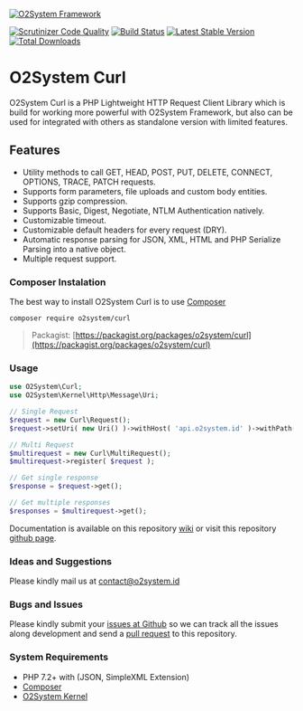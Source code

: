 [![O2System Framework](http://o2system.id/assets/img/logo/logo-white-200px.png?logo)](http://o2system.id)

[![Scrutinizer Code Quality](https://scrutinizer-ci.com/g/o2system/curl/badges/quality-score.png?b=master)](https://scrutinizer-ci.com/g/o2system/curl/?branch=master)
[![Build Status](https://scrutinizer-ci.com/g/o2system/curl/badges/build.png?b=master)](https://scrutinizer-ci.com/g/o2system/curl/build-status/master)
[![Latest Stable Version](https://poser.pugx.org/o2system/curl/v/stable)](https://packagist.org/packages/o2system/curl)
[![Total Downloads](https://poser.pugx.org/o2system/curl/downloads)](https://packagist.org/packages/o2system/curl)

# O2System Curl

O2System Curl is a PHP Lightweight HTTP Request Client Library which is build for working more powerful with O2System Framework, but also can be used for integrated with others as standalone version with limited features.

Features
--------
- Utility methods to call GET, HEAD, POST, PUT, DELETE, CONNECT, OPTIONS, TRACE, PATCH requests.
- Supports form parameters, file uploads and custom body entities.
- Supports gzip compression.
- Supports Basic, Digest, Negotiate, NTLM Authentication natively.
- Customizable timeout.
- Customizable default headers for every request (DRY).
- Automatic response parsing for JSON, XML, HTML and PHP Serialize Parsing into a native object.
- Multiple request support.

### Composer Instalation
The best way to install O2System Curl is to use [Composer](https://getcomposer.org)
```
composer require o2system/curl
```
> Packagist: [https://packagist.org/packages/o2system/curl](https://packagist.org/packages/o2system/curl)

### Usage
```php
use O2System\Curl;
use O2System\Kernel\Http\Message\Uri;

// Single Request
$request = new Curl\Request();
$request->setUri( new Uri() )->withHost( 'api.o2system.id' )->withPath( 'testing');

// Multi Request
$multirequest = new Curl\MultiRequest();
$multirequest->register( $request );

// Get single response
$response = $request->get();

// Get multiple responses
$responses = $multirequest->get();
```

Documentation is available on this repository [wiki](https://github.com/o2system/curl/wiki) or visit this repository [github page](https://o2system.github.io/curl).

### Ideas and Suggestions
Please kindly mail us at [contact@o2system.id](mailto:contact@o2system.id])

### Bugs and Issues
Please kindly submit your [issues at Github](http://github.com/o2system/curl/issues) so we can track all the issues along development and send a [pull request](http://github.com/o2system/curl/pulls) to this repository.

### System Requirements
- PHP 7.2+ with (JSON, SimpleXML Extension)
- [Composer](https://getcomposer.org)
- [O2System Kernel](https://github.com/o2system/kernel)